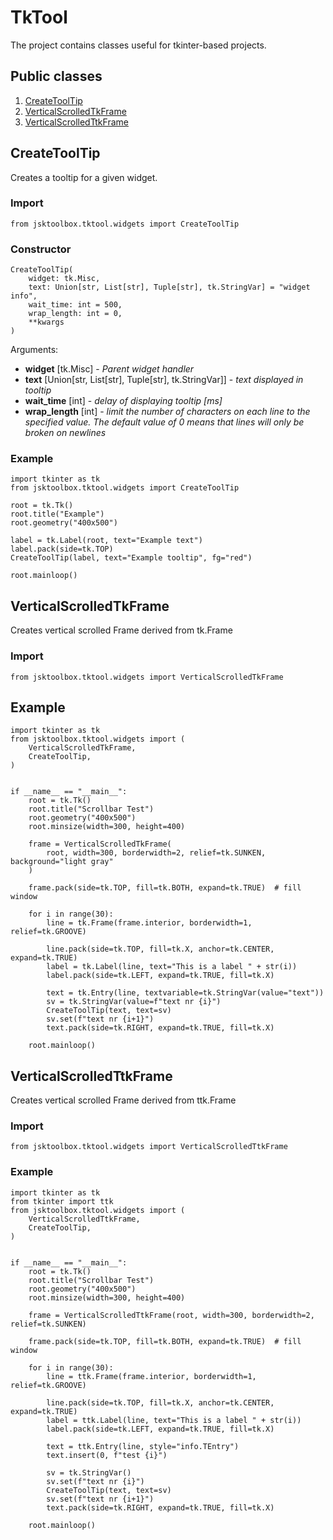 # TkTool

The project contains classes useful for tkinter-based projects.

## Public classes

1. [CreateToolTip](https://github.com/Szumak75/JskToolBox/blob/1.0.22/docs/TkTool.md#createtooltip)
1. [VerticalScrolledTkFrame](https://github.com/Szumak75/JskToolBox/blob/1.0.22/docs/TkTool.md#verticalscrolledtkframe)
1. [VerticalScrolledTtkFrame](https://github.com/Szumak75/JskToolBox/blob/1.0.22/docs/TkTool.md#verticalscrolledttkframe)

## CreateToolTip

Creates a tooltip for a given widget.

### Import

```
from jsktoolbox.tktool.widgets import CreateToolTip
```

### Constructor

```
CreateToolTip(
    widget: tk.Misc, 
    text: Union[str, List[str], Tuple[str], tk.StringVar] = "widget info", 
    wait_time: int = 500, 
    wrap_length: int = 0, 
    **kwargs
)
```

Arguments:

- **widget** [tk.Misc] - _Parent widget handler_
- **text** [Union[str, List[str], Tuple[str], tk.StringVar]] - _text displayed in tooltip_
- **wait_time** [int] - _delay of displaying tooltip [ms]_
- **wrap_length** [int] - _limit the number of characters on each line to the specified value.
                The default value of 0 means that lines will only be broken on newlines_

### Example

```
import tkinter as tk
from jsktoolbox.tktool.widgets import CreateToolTip

root = tk.Tk()
root.title("Example")
root.geometry("400x500")

label = tk.Label(root, text="Example text")
label.pack(side=tk.TOP)
CreateToolTip(label, text="Example tooltip", fg="red")

root.mainloop()
```

## VerticalScrolledTkFrame

Creates vertical scrolled Frame derived from tk.Frame

### Import

```
from jsktoolbox.tktool.widgets import VerticalScrolledTkFrame
```

## Example

```
import tkinter as tk
from jsktoolbox.tktool.widgets import (
    VerticalScrolledTkFrame,
    CreateToolTip,
)


if __name__ == "__main__":
    root = tk.Tk()
    root.title("Scrollbar Test")
    root.geometry("400x500")
    root.minsize(width=300, height=400)

    frame = VerticalScrolledTkFrame(
        root, width=300, borderwidth=2, relief=tk.SUNKEN, background="light gray"
    )

    frame.pack(side=tk.TOP, fill=tk.BOTH, expand=tk.TRUE)  # fill window

    for i in range(30):
        line = tk.Frame(frame.interior, borderwidth=1, relief=tk.GROOVE)

        line.pack(side=tk.TOP, fill=tk.X, anchor=tk.CENTER, expand=tk.TRUE)
        label = tk.Label(line, text="This is a label " + str(i))
        label.pack(side=tk.LEFT, expand=tk.TRUE, fill=tk.X)

        text = tk.Entry(line, textvariable=tk.StringVar(value="text"))
        sv = tk.StringVar(value=f"text nr {i}")
        CreateToolTip(text, text=sv)
        sv.set(f"text nr {i+1}")
        text.pack(side=tk.RIGHT, expand=tk.TRUE, fill=tk.X)

    root.mainloop()
```

## VerticalScrolledTtkFrame

Creates vertical scrolled Frame derived from ttk.Frame

### Import

```
from jsktoolbox.tktool.widgets import VerticalScrolledTtkFrame
```

### Example

```
import tkinter as tk
from tkinter import ttk
from jsktoolbox.tktool.widgets import (
    VerticalScrolledTtkFrame,
    CreateToolTip,
)


if __name__ == "__main__":
    root = tk.Tk()
    root.title("Scrollbar Test")
    root.geometry("400x500")
    root.minsize(width=300, height=400)

    frame = VerticalScrolledTtkFrame(root, width=300, borderwidth=2, relief=tk.SUNKEN)

    frame.pack(side=tk.TOP, fill=tk.BOTH, expand=tk.TRUE)  # fill window

    for i in range(30):
        line = ttk.Frame(frame.interior, borderwidth=1, relief=tk.GROOVE)

        line.pack(side=tk.TOP, fill=tk.X, anchor=tk.CENTER, expand=tk.TRUE)
        label = ttk.Label(line, text="This is a label " + str(i))
        label.pack(side=tk.LEFT, expand=tk.TRUE, fill=tk.X)

        text = ttk.Entry(line, style="info.TEntry")
        text.insert(0, f"test {i}")

        sv = tk.StringVar()
        sv.set(f"text nr {i}")
        CreateToolTip(text, text=sv)
        sv.set(f"text nr {i+1}")
        text.pack(side=tk.RIGHT, expand=tk.TRUE, fill=tk.X)

    root.mainloop()
```
